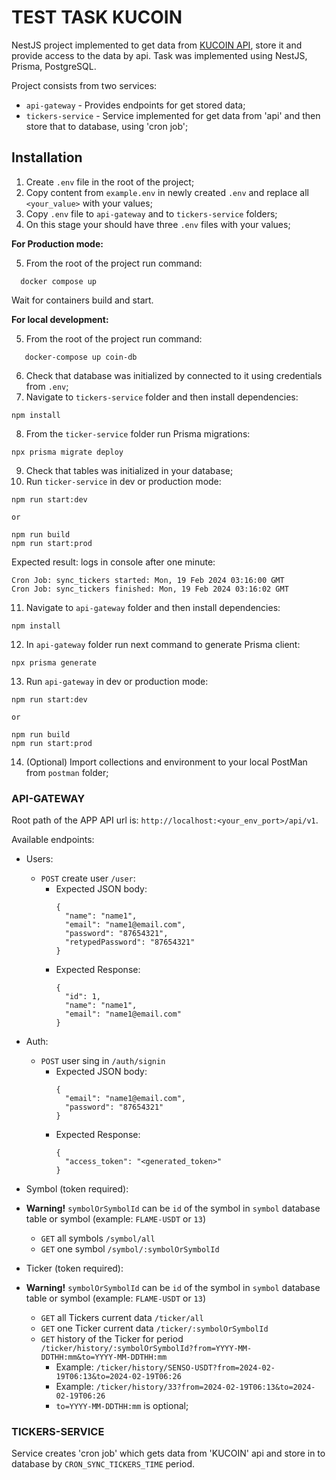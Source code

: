 # TEST TASK KUCOIN

NestJS project implemented to get data from [KUCOIN API](https://www.kucoin.com/docs/websocket/spot-trading/public-channels/all-tickers), store it and provide access to the data by api. Task was implemented using NestJS, Prisma, PostgreSQL.

Project consists from two services:

- `api-gateway` - Provides endpoints for get stored data;
- `tickers-service` - Service implemented for get data from 'api' and then store that to database, using 'cron job';

## Installation

1. Create `.env` file in the root of the project;
2. Copy content from `example.env` in newly created `.env` and replace all `<your_value>` with your values;
3. Copy `.env` file to `api-gateway` and to `tickers-service` folders;
4. On this stage your should have three `.env` files with your values;

**For Production mode:**

5. From the root of the project run command:

```
  docker compose up
```

Wait for containers build and start.

**For local development:**

5. From the root of the project run command:

```
   docker-compose up coin-db
```

6. Check that database was initialized by connected to it using credentials from `.env`;
7. Navigate to `tickers-service` folder and then install dependencies:

```
npm install
```

8. From the `ticker-service` folder run Prisma migrations:

```
npx prisma migrate deploy
```

9. Check that tables was initialized in your database;
10. Run `ticker-service` in dev or production mode:

```
npm run start:dev

or

npm run build
npm run start:prod
```

Expected result: logs in console after one minute:

```
Cron Job: sync_tickers started: Mon, 19 Feb 2024 03:16:00 GMT
Cron Job: sync_tickers finished: Mon, 19 Feb 2024 03:16:02 GMT
```

11. Navigate to `api-gateway` folder and then install dependencies:

```
npm install
```

12. In `api-gateway` folder run next command to generate Prisma client:

```
npx prisma generate
```

13. Run `api-gateway` in dev or production mode:

```
npm run start:dev

or

npm run build
npm run start:prod
```

14. (Optional) Import collections and environment to your local PostMan from `postman` folder;

### API-GATEWAY

Root path of the APP API url is: `http://localhost:<your_env_port>/api/v1`.

Available endpoints:

- Users:

  - `POST` create user `/user`:
    - Expected JSON body:
      ```
      {
        "name": "name1",
        "email": "name1@email.com",
        "password": "87654321",
        "retypedPassword": "87654321"
      }
      ```
    - Expected Response:
      ```
      {
        "id": 1,
        "name": "name1",
        "email": "name1@email.com"
      }
      ```

- Auth:

  - `POST` user sing in `/auth/signin`
    - Expected JSON body:
      ```
      {
        "email": "name1@email.com",
        "password": "87654321"
      }
      ```
    - Expected Response:
      ```
      {
        "access_token": "<generated_token>"
      }
      ```

- Symbol (token required):
- **Warning!** `symbolOrSymbolId` can be `id` of the symbol in `symbol` database table or symbol (example: `FLAME-USDT` or `13`)

  - `GET` all symbols `/symbol/all`
  - `GET` one symbol `/symbol/:symbolOrSymbolId`

- Ticker (token required):
- **Warning!** `symbolOrSymbolId` can be `id` of the symbol in `symbol` database table or symbol (example: `FLAME-USDT` or `13`)
  - `GET` all Tickers current data `/ticker/all`
  - `GET` one Ticker current data `/ticker/:symbolOrSymbolId`
  - `GET` history of the Ticker for period `/ticker/history/:symbolOrSymbolId?from=YYYY-MM-DDTHH:mm&to=YYYY-MM-DDTHH:mm`
    - Example: `/ticker/history/SENSO-USDT?from=2024-02-19T06:13&to=2024-02-19T06:26`
    - Example: `/ticker/history/33?from=2024-02-19T06:13&to=2024-02-19T06:26`
    - `to=YYYY-MM-DDTHH:mm` is optional;

### TICKERS-SERVICE

Service creates 'cron job' which gets data from 'KUCOIN' api and store in to database by `CRON_SYNC_TICKERS_TIME` period.
